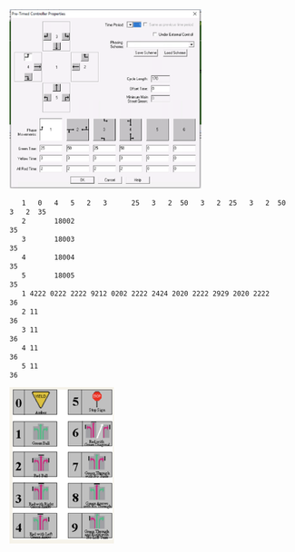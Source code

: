 <img src="corsim的信号分析_img/image-20201104215041865.png" alt="image-20201104215041865" style="zoom: 33%;" />

```
   1   0   4   5   2   3      25   3   2  50   3   2  25   3   2  50   3   2  35
   2       18002                                                              35
   3       18003                                                              35
   4       18004                                                              35
   5       18005                                                              35
   1 4222 0222 2222 9212 0202 2222 2424 2020 2222 2929 2020 2222              36
   2 11                                                                       36
   3 11                                                                       36
   4 11                                                                       36
   5 11                                                                       36
```

<img src="corsim的信号分析_img/image-20201104220732390.png" alt="image-20201104220732390" style="zoom: 33%;" /> 

